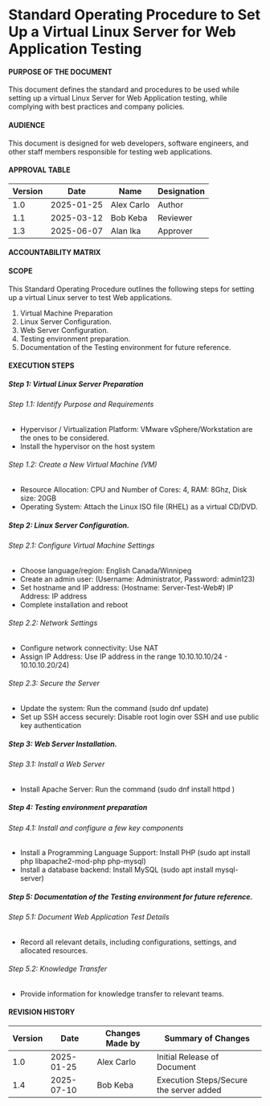 # Standard Operating Procedure to Set Up a Virtual Linux Server for Web Application Testing  


#### PURPOSE OF THE DOCUMENT
This document defines the standard and procedures to be used while setting up a virtual Linux Server for Web Application testing, while complying with best practices and company policies.

#### AUDIENCE
This document is designed for web developers, software engineers, and other staff members responsible for testing web applications.

#### APPROVAL TABLE
| Version      | Date         | Name         | Designation  |
|--------------|--------------|--------------|--------------|
| 1.0          | 2025-01-25   | Alex Carlo   | Author       |
| 1.1          | 2025-03-12   | Bob Keba     | Reviewer     |
| 1.3          | 2025-06-07   | Alan Ika     | Approver     |

#### ACCOUNTABILITY MATRIX



#### SCOPE
This Standard Operating Procedure outlines the following steps for setting up a virtual Linux server to test Web applications. 
1.	Virtual Machine Preparation
2.	Linux Server Configuration.
3.	Web Server Configuration.
4.	Testing environment preparation.
5.	Documentation of the Testing environment for future reference.

#### EXECUTION STEPS
##### Step 1: Virtual Linux Server Preparation
###### Step 1.1: Identify Purpose and Requirements
* Hypervisor / Virtualization Platform: VMware vSphere/Workstation are the ones to be considered.
* Install the hypervisor on the host system
###### Step 1.2: Create a New Virtual Machine (VM)
* Resource Allocation: CPU and Number of Cores: 4, RAM: 8Ghz, Disk size: 20GB
* Operating System: Attach the Linux ISO file (RHEL) as a virtual CD/DVD.
##### Step 2: Linux Server Configuration.
###### Step 2.1: Configure Virtual Machine Settings
* Choose language/region: English Canada/Winnipeg
* Create an admin user: (Username: Administrator, Password: admin123)
* Set hostname and IP address: (Hostname: Server-Test-Web#) IP Address: IP address 
* Complete installation and reboot
###### Step 2.2: Network Settings
* Configure network connectivity: Use NAT
* Assign IP Address: Use IP address in the range 10.10.10.10/24 - 10.10.10.20/24)
###### Step 2.3: Secure the Server
* Update the system: Run the command (sudo dnf update)
* Set up SSH access securely: Disable root login over SSH and use public key authentication
##### Step 3: Web Server Installation.
###### Step 3.1: Install a Web Server
* Install Apache Server: Run the command (sudo dnf install httpd )
##### Step 4: Testing environment preparation
###### Step 4.1: Install and configure a few key components
* Install a Programming Language Support: Install PHP (sudo apt install php libapache2-mod-php php-mysql)
* Install a database backend: Install MySQL (sudo apt install mysql-server)
##### Step 5: Documentation of the Testing environment for future reference.
###### Step 5.1: Document Web Application Test Details
* Record all relevant details, including configurations, settings, and allocated resources.
###### Step 5.2: Knowledge Transfer
* Provide information for knowledge transfer to relevant teams.

#### REVISION HISTORY
| Version      | Date         | Changes Made by | Summary of Changes                      |
|--------------|--------------|-----------------|-----------------------------------------|
| 1.0          | 2025-01-25   | Alex Carlo      | Initial Release of Document             |
| 1.4          | 2025-07-10   | Bob Keba        | Execution Steps/Secure the server added |













